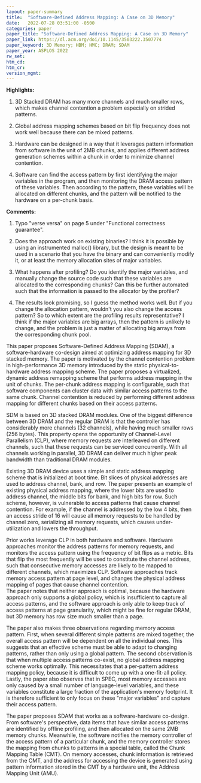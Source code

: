 ```yaml
---
layout: paper-summary
title:  "Software-Defined Address Mapping: A Case on 3D Memory"
date:   2022-07-28 03:51:00 -0500
categories: paper
paper_title: "Software-Defined Address Mapping: A Case on 3D Memory"
paper_link: https://dl.acm.org/doi/10.1145/3503222.3507774
paper_keyword: 3D Memory; HBM; HMC; DRAM; SDAM
paper_year: ASPLOS 2022
rw_set:
htm_cd:
htm_cr:
version_mgmt:
---
```


**Highlights:**

1. 3D Stacked DRAM has many more channels and much smaller rows, which makes channel contention a problem especially
on strided patterns.

2. Global address mapping schemes based on bit flip frequency does not work well because there can be mixed patterns.

3. Hardware can be designed in a way that it leverages pattern information from software in the unit of 2MB chunks,
and applies different address generation schemes within a chunk in order to minimize channel contention. 

4. Software can find the access pattern by first identifying the major variables in the program, and then
monitoring the DRAM access pattern of these variables. Then according to the pattern, these variables will be 
allocated on different chunks, and the pattern will be notified to the hardware on a per-chunk basis.

**Comments:**

1. Typo "verse versa" on page 5 under "Functional correctness guarantee".

2. Does the approach work on existing binaries? I think it is possible by using an instrumented malloc() library,
but the design is meant to be used in a scenario that you have the binary and can conveniently modify it, or at
least the memory allocation sites of major variables.

3. What happens after profiling? Do you identify the major variables, and manually change the source
code such that these variables are allocated to the corresponding chunks?
Can this be further automated such that the information is passed to the allocator by the profiler?

4. The results look promising, so I guess the method works well. But if you change the allocation pattern,
wouldn't you also change the access pattern? So to which extent are the profiling results representative?
I think if the major variables are big arrays, then the pattern is unlikely to change, and the problem is
just a matter of allocating big arrays from the corresponding chunk pool.

This paper proposes Software-Defined Address Mapping (SDAM), a software-hardware co-design aimed at optimizing 
address mapping for 3D stacked memory.
The paper is motivated by the channel contention problem in high-performance 3D memory introduced by the static 
physical-to-hardware address mapping scheme. 
The paper proposes a virtualized, dynamic address remapping scheme that performs address mapping in the unit of
chunks. The per-chunk address mapping is configurable, such that software components can cluster data with similar
access patterns to the same chunk.
Channel contention is reduced by performing different address mapping for different chunks based on their access 
patterns.

SDM is based on 3D stacked DRAM modules. One of the biggest difference between 3D DRAM and the regular DRAM is 
that the controller has considerably more channels (32 channels), while having much smaller rows (256 bytes).
This property opens the opportunity of Channel-Level Parallelism (CLP), where memory requests are interleaved 
on different channels, such that these requests can be serviced concurrently. 
With all channels working in parallel, 3D DRAM can deliver much higher peak bandwidth than traditional DRAM modules.

Existing 3D DRAM device uses a simple and static address mapping scheme that is initialized at boot time.
Bit slices of physical addresses are used to address channel, bank, and row.
The paper presents an example of existing physical address mapping, where the lower bits are used to address 
channel, the middle bits for bank, and high bits for row.
Such scheme, however, is vulnerable to access patterns that cause channel contention. 
For example, if the channel is addressed by the low 4 bits, then an access stride of 16 will cause all memory requests
to be handled by channel zero, serializing all memory requests, which causes under-utilization and lowers the
throughput.

Prior works leverage CLP in both hardware and software. Hardware approaches monitor the address patterns for memory
requests, and monitors the access pattern using the frequency of bit flips as a metric. 
Bits that flip the most frequently will be used to constitute the channel address, such that consecutive memory
accesses are likely to be mapped to different channels, which maximizes CLP.
Software approaches track memory access pattern at page level, and changes the physical address mapping of pages
that cause channel contention.  
The paper notes that neither approach is optimal, because the hardware approach only supports a global policy,
which is insufficient to capture all access patterns, and the software approach is only able to keep track of 
access patterns at page granularity, which might be fine for regular DRAM, but 
3D memory has row size much smaller than a page.

The paper also makes three observations regarding memory access pattern. First, when several different 
simple patterns are mixed together, the overall access pattern will be dependent on all the individual ones.
This suggests that an effective scheme must be able to adapt to changing patterns, rather than only using 
a global pattern. The second observation is that when multiple access patterns co-exist, no global address
mapping scheme works optimally. This necessitates that a per-pattern address mapping policy, because it is 
difficult to come up with a one-fit-all policy.
Lastly, the paper also observes that in SPEC, most memory accesses are only caused by a small number of 
language-level variables, and these variables constitute a large fraction of the application's memory
footprint. It is therefore sufficient to only focus on these "major variables" and capture their access pattern.

The paper proposes SDAM that works as a software-hardware co-design.
From software's perspective, data items that have similar access patterns are identified by offline profiling,
and then allocated on the same 2MB memory chunks. 
Meanwhile, the software notifies the memory controller of the access pattern of a particular chunk, and the 
memory controller stores the mapping from chunks to patterns in a special table, called the Chunk Mapping Table (CMT).
On memory accesses, chunk information is retrieved from the CMT, and the address for accessing the device is 
generated using pattern information stored in the CMT by a hardware unit, the Address Mapping Unit (AMU).


